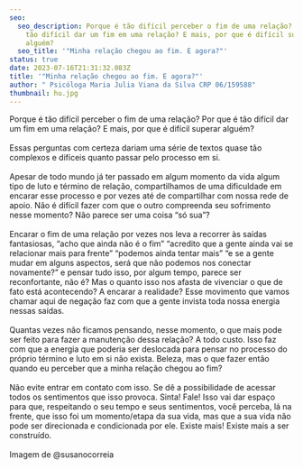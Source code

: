```yaml
---
seo:
  seo_description: Porque é tão difícil perceber o fim de uma relação? Por que é
    tão difícil dar um fim em uma relação? E mais, por que é difícil superar
    alguém?
  seo_title: '"Minha relação chegou ao fim. E agora?"'
status: true
date: 2023-07-16T21:31:32.083Z
title: '"Minha relação chegou ao fim. E agora?"'
author: " Psicóloga Maria Julia Viana da Silva CRP 06/159588"
thumbnail: hu.jpg
---
```

<!--StartFragment-->

Porque é tão difícil perceber o fim de uma relação? Por que é tão difícil dar um fim em uma relação? E mais, por que é difícil superar alguém?\
\
Essas perguntas com certeza dariam uma série de textos quase tão complexos e difíceis quanto passar pelo processo em si.\
\
Apesar de todo mundo já ter passado em algum momento da vida algum tipo de luto e término de relação, compartilhamos de uma dificuldade em encarar esse processo e por vezes até de compartilhar com nossa rede de apoio. Não é difícil fazer com que o outro compreenda seu sofrimento nesse momento? Não parece ser uma coisa “só sua”?\
\
Encarar o fim de uma relação por vezes nos leva a recorrer às saídas fantasiosas, “acho que ainda não é o fim” “acredito que a gente ainda vai se relacionar mais para frente” “podemos ainda tentar mais” “e se a gente mudar em alguns aspectos, será que não podemos nos conectar novamente?” e pensar tudo isso, por algum tempo, parece ser reconfortante, não é? Mas o quanto isso nos afasta de vivenciar o que de fato está acontecendo? A encarar a realidade? Esse movimento que vamos chamar aqui de negação faz com que a gente invista toda nossa energia nessas saídas.\
\
Quantas vezes não ficamos pensando, nesse momento, o que mais pode ser feito para fazer a manutenção dessa relação? A todo custo. Isso faz com que a energia que poderia ser deslocada para pensar no processo do próprio término e luto em si não exista. Beleza, mas o que fazer então quando eu perceber que a minha relação chegou ao fim?\
\
Não evite entrar em contato com isso. Se dê a possibilidade de acessar todos os sentimentos que isso provoca. Sinta! Fale! Isso vai dar espaço para que, respeitando o seu tempo e seus sentimentos, você perceba, lá na frente, que isso foi um momento/etapa da sua vida, mas que a sua vida não pode ser direcionada e condicionada por ele. Existe mais! Existe mais a ser construído.\
\
Imagem de @susanocorreia

<!--EndFragment-->